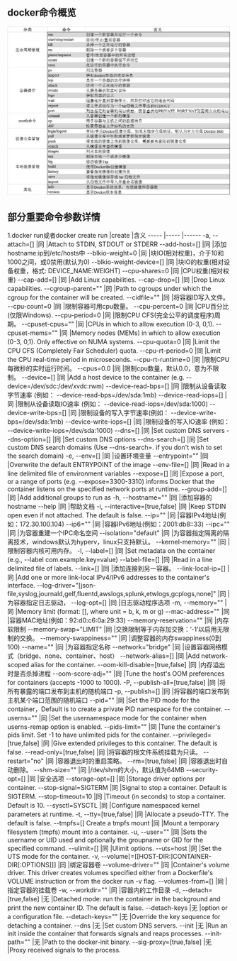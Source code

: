 ## docker命令概览
![avatar](../images/docker-command.jpg)

## 部分重要命令参数详情
1.docker run或者docker create
run 							|create |含义
----- 							|-----  |------
-a, --attach=[] 				|同     	|Attach to STDIN, STDOUT or STDERR
--add-host=[] 					|同       	|添加hostname:ip到/etc/hosts中
--blkio-weight=0 				|同    	|块IO(相对权重)，介于10和1000之间，或0禁用(默认为0)
--blkio-weight-device=[] 		|同    	|块IO的权重(相对设备权重，格式: DEVICE_NAME:WEIGHT)
--cpu-shares=0 					|同      	|CPU权重(相对权重)
--cap-add=[] 					|同        	|Add Linux capabilities.
--cap-drop=[] 					|同       	|Drop Linux capabilities.
--cgroup-parent="" 				|同  		|Path to cgroups under which the cgroup for the container will be created.
--cidfile="" 					|同        	|将容器ID写入文件。
--cpu-count=0 					|同       	|限制容器可用cpu数量。
--cpu-percent=0 				|同     	|CPU百分比(仅限Windows).
--cpu-period=0 					|同      	|限制CPU CFS(完全公平的调度程序)周期。
--cpuset-cpus="" 				|同    	|CPUs in which to allow execution (0-3, 0,1).
--cpuset-mems="" 				|同    	|Memory nodes (MEMs) in which to allow execution (0-3, 0,1). Only effective on NUMA systems.
--cpu-quota=0 					|同      	|Limit the CPU CFS (Completely Fair Scheduler) quota.
--cpu-rt-period=0 				|同   		|Limit the CPU real-time period in microseconds.
--cpu-rt-runtime=0 				|同  		|限制CPU每微秒的实时运行时间。
--cpus=0.0 						|同  		|限制cpu数量，默认0.0，意为不限制。
--device=[] 					|同 		|Add a host device to the container (e.g. --device=/dev/sdc:/dev/xvdc:rwm)
--device-read-bps=[] 			|同        	|限制从设备读取字节速率 (例如： --device-read-bps=/dev/sda:1mb)
--device-read-iops=[] 			|同       	|限制从设备读取IO速率 (例如： --device-read-iops=/dev/sda:1000)
--device-write-bps=[] 			|同       	|限制设备的写入字节速率(例如： --device-write-bps=/dev/sda:1mb)
--device-write-iops=[] 			|同      	|限制设备的写入IO速率 (例如： --device-write-iops=/dev/sda:1000)
--dns=[] 						|同    	|Set custom DNS servers
--dns-option=[] 				|同     	|Set custom DNS options
--dns-search=[] 				|同     	|Set custom DNS search domains (Use --dns-search=. if you don't wish to set the search domain)
-e, --env=[] 					|同        	|设置环境变量
--entrypoint="" 				|同     	|Overwrite the default ENTRYPOINT of the image
--env-file=[] 					|同       	|Read in a line delimited file of environment variables
--expose=[] 					|同 		|Expose a port, or a range of ports (e.g. --expose=3300-3310) informs Docker that the container listens on the specified network ports at runtime.
--group-add=[] 					|同      	|Add additional groups to run as
-h, --hostname="" 				|同   		|添加容器的hostname
--help 							|同     	|帮助文档
-i, --interactive=[true,false]	|同        	|Keep STDIN open even if not attached. The default is false.
--ip="" 						|同     	|容器IPv4地址(例如：172.30.100.104)
--ip6="" 						|同    	|容器IPv6地址(例如：2001:db8::33)
--ipc="" 						|同    	|为容器重建一个IPC命名空间
--isolation="default" 			|同       	|为容器指定隔离的隔离技术，windows默认为hyperv，linux只支持默认。
--kernel-memory="" 				|同  		|限制容器内核可用内存。
-l, --label=[] 					|同      	|Set metadata on the container (e.g., --label com.example.key=value)
--label-file=[] 				|同     	|Read in a line delimited file of labels.
--link=[] 						|同   		|添加连接到另一容器。
--link-local-ip=[] 				|同  		|Add one or more link-local IPv4/IPv6 addresses to the container's interface.
--log-driver="[json-file,syslog,journald,gelf,fluentd,awslogs,splunk,etwlogs,gcplogs,none]" |同   |为容器指定日志驱动，
--log-opt=[] 					|同        	|日志驱动程序选项
-m, --memory="" 				|同     	|Memory limit (format: <number>[<unit>], where unit = b, k, m or g)
--mac-address="" 				|同    	|容器MAC地址(例如：92:d0:c6:0a:29:33)
--memory-reservation="" 		|同     	|内存软限制
--memory-swap="LIMIT" 			|同       	|交换限制等于内存加交换：’-1‘以启用无限制的交换。
--memory-swappiness="" 			|同      	|调整容器的内存swappiness(0到100)
--name="" 						|同   		|为容器指定名称
--network="bridge" 				|同  		|设置容器网络模式（bridge、none、container、host）
--network-alias=[] 				|同  		|Add network-scoped alias for the container.
--oom-kill-disable=[true,false]	|同       	|内存溢出时是否杀掉进程
--oom-score-adj="" 				|同  		|Tune the host's OOM preferences for containers (accepts -1000 to 1000).
-P, --publish-all=[true,false]	|同        	|将所有暴露的端口发布到主机的随机端口
-p, --publish=[] 				|同    	|将容器的端口发布到主机某个端口范围的随机端口
--pid="" 						|同    	|Set the PID mode for the container，Default is to create a private PID namespace for the container.
--userns="" 					|同 		|Set the usernamespace mode for the container when userns-remap option is enabled.
--pids-limit="" 				|同     	|Tune the container's pids limit. Set -1 to have unlimited pids for the container.
--privileged=[true,false] 		|同     	|Give extended privileges to this container. The default is false.
--read-only=[true,false]		|同      	|将容器的根文件系统挂载为只读。
--restart="no" 					|同      	|容器退出时的重启策略。
--rm=[true,false] 				|同     	|容器退出时自动删除。
--shm-size="" 					|同       	|/dev/shm的大小，默认值为64MB
--security-opt=[] 				|同   		|安全选项
--storage-opt=[] 				|同    	|Storage driver options per container.
--stop-signal=SIGTERM 			|同       	|Signal to stop a container. Default is SIGTERM.
--stop-timeout=10 				|同   		|Timeout (in seconds) to stop a container. Default is 10.
--sysctl=SYSCTL 				|同     	|Configure namespaced kernel parameters at runtime.
-t, --tty=[true,false] 			|同        	|Allocate a pseudo-TTY. The default is false.
--tmpfs=[] Create a tmpfs mount |同     	|Mount a temporary filesystem (tmpfs) mount into a container.
-u, --user="" 					|同       	|Sets the username or UID used and optionally the groupname or GID for the specified command.
--ulimit=[] 					|同 		|Ulimit options.
--uts=host 						|同  		|Set the UTS mode for the container.
-v, --volume[=[[HOST-DIR:]CONTAINER-DIR[:OPTIONS]]] |同  |绑定容器卷
--volume-driver="" 				|同  		|Container's volume driver. This driver creates volumes specified either from a Dockerfile's VOLUME instruction or from the docker run -v flag.
--volumes-from=[] 				|同   		|指定容器的挂载卷
-w, --workdir="" 				|同    	|容器内的工作目录
-d, --detach=[true,false]		|无     	|Detached mode: run the container in the background and print the new container ID. The default is false.
--detach-keys 					|无       	|option or a configuration file.
--detach-keys="" 				|无    	|Override the key sequence for detaching a container.
--dns 							|无       	|Set custom DNS servers.
--init 							|无      	|Run an init inside the container that forwards signals and reaps processes.
--init-path="" 					|无      	|Path to the docker-init binary.
--sig-proxy=[true,false] 		|无      	|Proxy received signals to the process.